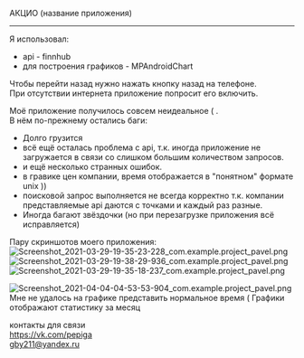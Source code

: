 АКЦИО (название приложения)

-----------------------------------
 
Я использовал:
 * api - finnhub
 * для построения графиков - MPAndroidChart  
  
Чтобы перейти назад нужно нажать кнопку назад на телефоне.  
При отсутствии интернета приложение попросит его включить.
  
Моё приложение получилось совсем неидеальное ( .  
В нём по-прежнему остались баги:
 * Долго грузится
 * всё ещё осталась проблема с api, т.к. иногда приложение не загружается в связи со слишком большим количеством запросов.  
 * и ещё несколько странных ошибок.
 * в гравике цен компании, время отображается в "понятном" формате unix ))
 * поисковой запрос выполняется не всегда корректно т.к. компании представляемые api даются с точками и каждый раз разные.  
 * Иногда багают звёздочки (но при перезагрузке приложения всё исправляется)
  


Пару скриншотов моего приложения:  
 ![Screenshot_2021-03-29-19-35-23-228_com.example.project_pavel.png](Screenshot_2021-03-29-19-35-23-228_com.example.project_pavel.png)  
 ![Screenshot_2021-03-29-19-38-29-936_com.example.project_pavel.png](Screenshot_2021-03-29-19-38-29-936_com.example.project_pavel.png)
 ![Screenshot_2021-03-29-19-35-18-237_com.example.project_pavel.png](Screenshot_2021-03-29-19-35-18-237_com.example.project_pavel.png)  
   
   ![Screenshot_2021-04-04-04-53-53-904_com.example.project_pavel.png](Screenshot_2021-04-04-04-53-53-904_com.example.project_pavel.png)  
   Мне не удалось на графике представить нормальное время ( 
   Графики отображают статистику за месяц

  
  
контакты для связи  
https://vk.com/pepiga  
gby211@yandex.ru
 
